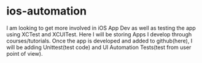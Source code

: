 # ios-automation

I am looking to get more involved in iOS App Dev as well as testing the app using XCTest and XCUITest.  Here I will be storing Apps I develop through courses/tutorials.  Once the app is developed and added to github(here), I will be adding Unittest(test code) and UI Automation Tests(test from user point of view).

